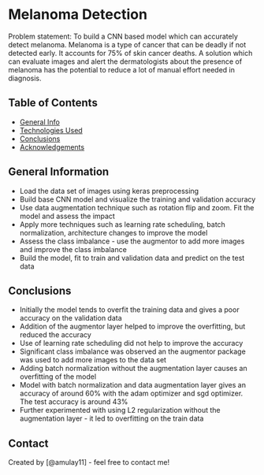 # Melanoma Detection
Problem statement: To build a CNN based model which can accurately detect melanoma. Melanoma is a type of cancer that can be deadly if not detected early. It accounts for 75% of skin cancer deaths. A solution which can evaluate images and alert the dermatologists about the presence of melanoma has the potential to reduce a lot of manual effort needed in diagnosis.


## Table of Contents
* [General Info](#general-information)
* [Technologies Used](#technologies-used)
* [Conclusions](#conclusions)
* [Acknowledgements](#acknowledgements)

<!-- You can include any other section that is pertinent to your problem -->

## General Information
- Load the data set of images using keras preprocessing
- Build base CNN model and visualize the training and validation accuracy
- Use data augmentation technique such as rotation flip and zoom. Fit the model and assess the impact
- Apply more techniques such as learning rate scheduling, batch normalization, architecture changes to improve the model
- Assess the class imbalance - use the augmentor to add more images and improve the class imbalance
- Build the model, fit to train and validation data and predict on the test data

<!-- You don't have to answer all the questions - just the ones relevant to your project. -->

## Conclusions
- Initially the model tends to overfit the training data and gives a poor accuracy on the validation data
- Addition of the augmentor layer helped to improve the overfitting, but reduced the accuracy
- Use of learning rate scheduling did not help to improve the accuracy
- Significant class imbalance was observed an the augmentor package was used to add more images to the data set
- Adding batch normalization without the augmentation layer causes an overfitting of the model
- Model with batch normalization and data augmentation layer gives an accuracy of around 60% with the adam optimizer and sgd optimizer. The test accuracy is around 43%
- Further experimented with using L2 regularization without the augmentation layer - it led to overfitting on the train data


## Contact
Created by [@amulay11] - feel free to contact me!

